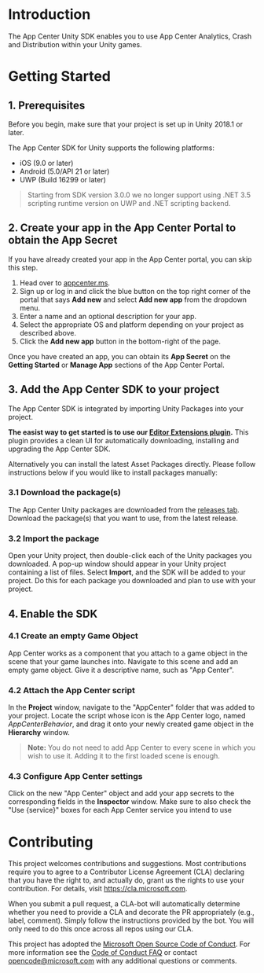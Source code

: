 
# Introduction

The App Center Unity SDK enables you to use App Center Analytics, Crash and Distribution within your Unity games.

# Getting Started

## 1. Prerequisites

Before you begin, make sure that your project is set up in Unity 2018.1 or later.

The App Center SDK for Unity supports the following platforms:

* iOS (9.0 or later)
* Android (5.0/API 21 or later)
* UWP (Build 16299 or later)

> Starting from SDK version 3.0.0 we no longer support using .NET 3.5 scripting runtime version  on UWP
> and .NET scripting backend.

## 2. Create your app in the App Center Portal to obtain the App Secret

If you have already created your app in the App Center portal, you can skip this step.

1. Head over to [appcenter.ms](https://appcenter.ms).
2. Sign up or log in and click the blue button on the top right corner of the portal that says **Add new** and select **Add new app** from the dropdown menu.
3. Enter a name and an optional description for your app.
4. Select the appropriate OS and platform depending on your project as described above.
5. Click the **Add new app** button in the bottom-right of the page.

Once you have created an app, you can obtain its **App Secret** on the **Getting Started** or **Manage App** sections of the App Center Portal.

## 3. Add the App Center SDK to your project

The App Center SDK is integrated by importing Unity Packages into your project.

__The easist way to get started is to use our [Editor Extensions plugin](https://github.com/Microsoft/AppCenter-SDK-Unity-Extension).__ This plugin provides a clean UI for automatically downloading, installing and upgrading the App Center SDK.

Alternatively you can install the latest Asset Packages directly. Please follow instructions below if you would like to install packages manually:

### 3.1 Download the package(s)

The App Center Unity packages are downloaded from the [releases tab](https://github.com/Microsoft/AppCenter-SDK-Unity/releases). Download the package(s) that you want to use, from the latest release.

### 3.2 Import the package

Open your Unity project, then double-click each of the Unity packages you downloaded. A pop-up window should appear in your Unity project containing a list of files. Select **Import**, and the SDK will be added to your project. Do this for each package you downloaded and plan to use with your project.

## 4. Enable the SDK

### 4.1 Create an empty Game Object

App Center works as a component that you attach to a game object in the scene that your game launches into. Navigate to this scene and add an empty game object. Give it a descriptive name, such as "App Center".

### 4.2 Attach the App Center script

In the **Project** window, navigate to the "AppCenter" folder that was added to your project. Locate the script whose icon is the App Center logo, named *AppCenterBehavior*, and drag it onto your newly created game object in the **Hierarchy** window.

> **Note:** You do not need to add App Center to every scene in which you wish to use it. Adding it to the first loaded scene is enough.

### 4.3 Configure App Center settings

Click on the new "App Center" object and add your app secrets to the corresponding fields in the **Inspector** window. Make sure to also check the "Use {service}" boxes for each App Center service you intend to use

# Contributing

This project welcomes contributions and suggestions.  Most contributions require you to agree to a
Contributor License Agreement (CLA) declaring that you have the right to, and actually do, grant us
the rights to use your contribution. For details, visit https://cla.microsoft.com.

When you submit a pull request, a CLA-bot will automatically determine whether you need to provide
a CLA and decorate the PR appropriately (e.g., label, comment). Simply follow the instructions
provided by the bot. You will only need to do this once across all repos using our CLA.

This project has adopted the [Microsoft Open Source Code of Conduct](https://opensource.microsoft.com/codeofconduct/).
For more information see the [Code of Conduct FAQ](https://opensource.microsoft.com/codeofconduct/faq/) or
contact [opencode@microsoft.com](mailto:opencode@microsoft.com) with any additional questions or comments.
